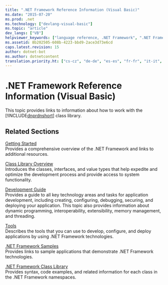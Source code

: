 ```yaml
---
title: ".NET Framework Reference Information (Visual Basic)"
ms.date: "2015-07-20"
ms.prod: .net
ms.technology: ["devlang-visual-basic"]
ms.topic: "article"
dev_langs: ["VB"]
helpviewer_keywords: ["language reference, .NET Framework", ".NET Framework, reference", ".NET Framework class library, reference information"]
ms.assetid: 8b202505-608b-4223-bbd9-2ace3d73e6cd
caps.latest.revision: 15
author: dotnet-bot
ms.author: dotnetcontent
translation.priority.ht: ["cs-cz", "de-de", "es-es", "fr-fr", "it-it", "ja-jp", "ko-kr", "pl-pl", "pt-br", "ru-ru", "tr-tr", "zh-cn", "zh-tw"]
---
```

# .NET Framework Reference Information (Visual Basic)
This topic provides links to information about how to work with the [!INCLUDE[dnprdnshort](~/includes/dnprdnshort-md.md)] class library.  
  
## Related Sections  
 [Getting Started](../../framework/get-started/index.md)  
 Provides a comprehensive overview of the .NET Framework and links to additional resources.  
  
 [Class Library Overview](https://msdn.microsoft.com/library/hfa3fa08)  
 Introduces the classes, interfaces, and value types that help expedite and optimize the development process and provide access to system functionality.  
  
 [Development Guide](https://msdn.microsoft.com/library/hh156542)  
 Provides a guide to all key technology areas and tasks for application development, including creating, configuring, debugging, securing, and deploying your application. This topic also provides information about dynamic programming, interoperability, extensibility, memory management, and threading.  
  
 [Tools](https://msdn.microsoft.com/library/d9kh6s92)  
 Describes the tools that you can use to develop, configure, and deploy applications by using .NET Framework technologies.  
  
 [.NET Framework Samples](http://msdn.microsoft.com/en-us/177055f8-4a1f-43e7-aee6-995c196079b1)  
 Provides links to sample applications that demonstrate .NET Framework technologies.  
  
 [.NET Framework Class Library](http://go.microsoft.com/fwlink/?LinkID=227195)  
 Provides syntax, code examples, and related information for each class in the .NET Framework namespaces.
